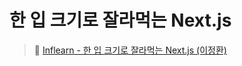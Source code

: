 # 한 입 크기로 잘라먹는 Next.js

> 🔖 [Inflearn - 한 입 크기로 잘라먹는 Next.js (이정환)](https://www.inflearn.com/course/%ED%95%9C%EC%9E%85-%ED%81%AC%EA%B8%B0-nextjs)
